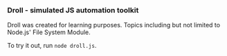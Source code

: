 ### Droll - simulated JS automation toolkit

Droll was created for learning purposes. Topics including but not limited to Node.js' File System Module.

To try it out, run `node droll.js`.